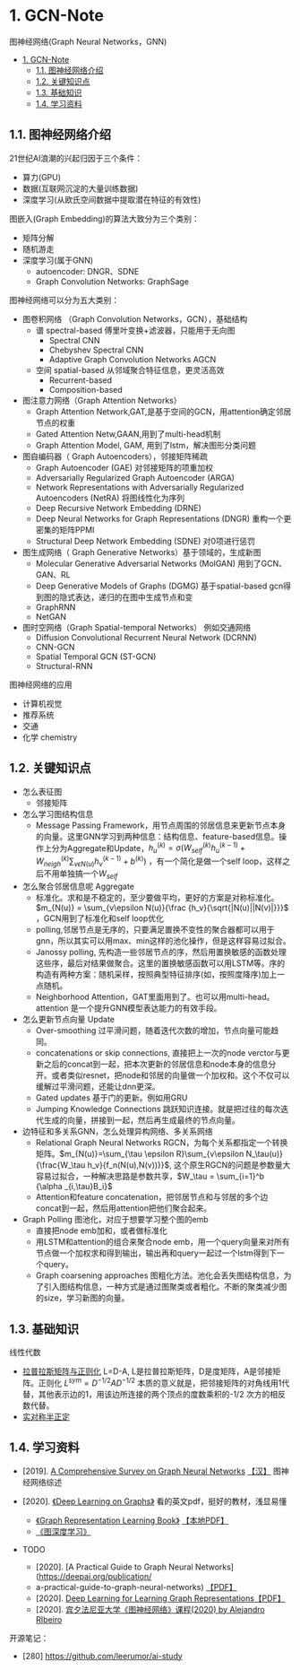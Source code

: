 # 1. GCN-Note
图神经网络(Graph Neural Networks，GNN)

- [1. GCN-Note](#1-gcn-note)
  - [1.1. 图神经网络介绍](#11-图神经网络介绍)
  - [1.2. 关键知识点](#12-关键知识点)
  - [1.3. 基础知识](#13-基础知识)
  - [1.4. 学习资料](#14-学习资料)

## 1.1. 图神经网络介绍

21世纪AI浪潮的兴起归因于三个条件：
- 算力(GPU)
- 数据(互联网沉淀的大量训练数据)
- 深度学习(从欧氏空间数据中提取潜在特征的有效性)

图嵌入(Graph Embedding)的算法大致分为三个类别：
- 矩阵分解
- 随机游走
- 深度学习(属于GNN)
  - autoencoder: DNGR、SDNE
  - Graph Convolution Networks: GraphSage 

图神经网络可以分为五大类别：
- 图卷积网络 （Graph Convolution Networks，GCN），基础结构
  - 谱 spectral-based 傅里叶变换+滤波器，只能用于无向图
    - Spectral CNN 
    - Chebyshev Spectral CNN 
    - Adaptive Graph Convolution Networks AGCN
  - 空间 spatial-based 从邻域聚合特征信息，更灵活高效
    - Recurrent-based
    - Composition-based
- 图注意力网络（Graph Attention Networks）
  - Graph Attention Network,GAT,是基于空间的GCN，用attention确定邻居节点的权重
  - Gated Attention Netw,GAAN,用到了multi-head机制
  - Graph Attention Model, GAM, 用到了lstm，解决图形分类问题
- 图自编码器（ Graph Autoencoders），邻接矩阵稀疏
  - Graph Autoencoder (GAE) 对邻接矩阵的项重加权
  - Adversarially Regularized Graph Autoencoder (ARGA)
  - Network Representations with Adversarially Regularized Autoencoders (NetRA) 将图线性化为序列
  - Deep Recursive Network Embedding (DRNE)
  - Deep Neural Networks for Graph Representations (DNGR) 重构一个更密集的矩阵PPMI
  - Structural Deep Network Embedding (SDNE) 对0项进行惩罚
- 图生成网络（ Graph Generative Networks）基于领域的，生成新图
  - Molecular Generative Adversarial Networks (MolGAN)  用到了GCN、GAN、RL
  - Deep Generative Models of Graphs (DGMG) 基于spatial-based gcn得到图的隐式表达，递归的在图中生成节点和变
  - GraphRNN
  - NetGAN
- 图时空网络（Graph Spatial-temporal Networks） 例如交通网络
  - Diffusion Convolutional Recurrent Neural Network (DCRNN)
  - CNN-GCN 
  - Spatial Temporal GCN (ST-GCN)
  - Structural-RNN

图神经网络的应用
- 计算机视觉
- 推荐系统
- 交通
- 化学 chemistry

## 1.2. 关键知识点

- 怎么表征图
  - 邻接矩阵
- 怎么学习图结构信息 
  - Message Passing Framework，用节点周围的邻居信息来更新节点本身的向量。这里GNN学习到两种信息：结构信息、feature-based信息。操作上分为Aggregate和Update，$h_u^{(k)}=\sigma(W_{self}^{(k)}h_u^{(k-1)}+W_{neigh}^{(k)}\sum_{v\epsilon N(u)}{h_v^{(k-1)} + b^{(k)}})$ ，有一个简化是做一个self loop，这样之后不用单独搞一个$W_{self}$
- 怎么聚合邻居信息呢  Aggregate
  - 标准化。求和是不稳定的，至少要做平均，更好的方案是对称标准化。$m_{N(u)} = \sum_{v\epsilon N(u)}{\frac {h_v}{\sqrt{|N(u)||N(v)|}}}$ ，GCN用到了标准化和self loop优化
  - polling,邻居节点是无序的，只要满足置换不变性的聚合器都可以用于gnn，所以其实可以用max、min这样的池化操作，但是这样容易过拟合。
  - Janossy polling, 先构造一些邻居节点的序，然后用置换敏感的函数处理这些序，最后对结果做聚合。这里的置换敏感函数可以用LSTM等。序的构造有两种方案：随机采样，按照典型特征排序(如，按照度降序)加上一点随机。
  - Neighborhood Attention，GAT里面用到了。也可以用multi-head。attention 是一个提升GNN模型表达能力的有效手段。
- 怎么更新节点向量 Update
  - Over-smoothing 过平滑问题，随着迭代次数的增加，节点向量可能趋同。
  - concatenations or skip connections, 直接把上一次的node verctor与更新之后的concat到一起，把本次更新的邻居信息和node本身的信息分开。或者类似resnet，把node和邻居的向量做一个加权和。这个不仅可以缓解过平滑问题，还能让dnn更深。
  - Gated updates 基于门的更新。例如用GRU
  - Jumping Knowledge Connections 跳跃知识连接。就是把过往的每次迭代生成的向量，拼接到一起，然后再生成最终的节点向量。
- 边特征和多关系GNN，怎么处理异构网络、多关系网络
  - Relational Graph Neural Networks RGCN，为每个关系都指定一个转换矩阵。$m_{N(u)}=\sum_{\tau \epsilon R}\sum_{v\epsilon N_\tau(u)} {\frac{W_\tau h_v}{f_n(N(u),N(v))}}$, 这个原生RGCN的问题是参数量大容易过拟合，一种解决思路是参数共享，$W_\tau = \sum_{i=1}^b {\alpha _{i,\tau}B_i}$
  - Attention和feature concatenation，把邻居节点和与邻居的多个边concat到一起，然后用attention把他们聚合起来。
- Graph Polling 图池化，对应于想要学习整个图的emb
  - 直接把node emb加和，或者做标准化
  - 用LSTM和attention的组合来聚合node emb，用一个query向量来对所有节点做一个加权求和得到输出，输出再和query一起过一个lstm得到下一个query。
  - Graph coarsening approaches 图粗化方法。池化会丢失图结构信息，为了引入图结构信息，一种方式是通过图聚类或者粗化。不断的聚类减少图的size，学习新图的向量。


## 1.3. 基础知识

线性代数
- [拉普拉斯矩阵与正则化](https://blog.csdn.net/weixin_42973678/article/details/107190663) L=D-A, L是拉普拉斯矩阵，D是度矩阵，A是邻接矩阵。正则化 $L^{sym} = D^{-1/2}AD^{-1/2}$ 本质的意义就是，把邻接矩阵的对角线用1代替，其他表示边的1，用该边所连接的两个顶点的度数乘积的-1/2 次方的相反数代替。
- [实对称半正定](https://zhuanlan.zhihu.com/p/44860862) 


## 1.4. 学习资料

- [2019]. [A Comprehensive Survey on Graph Neural Networks](https://arxiv.org/abs/1901.00596) [【汉】](https://zhuanlan.zhihu.com/p/75307407) 图神经网络综述
- [2020]. [《Deep Learning on Graphs》](https://web.njit.edu/~ym329/dlg_book/) 看的英文pdf，挺好的教材，浅显易懂
    - [《Graph Representation Learning Book》](https://www.cs.mcgill.ca/~wlh/grl_book/) [【本地PDF】](static/pdf/GRL_Book.pdf) 
    - [《图深度学习》](https://item.jd.com/13221338.html?cu=true&utm_source=kong&utm_medium=tuiguang&utm_campaign=t_2009678457_&utm_term=fcda510799ae4c6497dfaca3bc8a0c08) 
    
 

- TODO
  - [2020]. [A Practical Guide to Graph Neural Networks](https://deepai.org/publication/
  - a-practical-guide-to-graph-neural-networks) [【PDF】](static/pdf/A%20Practical%20Guide%20to%20Graph%20Neural%20Networks.pdf)
  - [2020]. [Deep Learning for Learning Graph Representations](https://arxiv.org/abs/2001.00293v1)[【PDF】](static/pdf/Deep%20Learning%20for%20Learning%20Graph%20Representations.pdf)
  - [2020]. [宾夕法尼亚大学《图神经网络》课程(2020) by Alejandro RIbeiro](https://www.bilibili.com/video/av457264185/?vd_source=72bd417d3c61f48a1851179442d7083c) 


开源笔记：
- [280] https://github.com/leerumor/ai-study